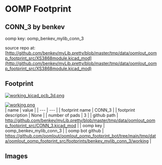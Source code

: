 # OOMP Footprint  
## CONN_3  by benkev  
  
oomp key: oomp_benkev_mylib_conn_3  
  
source repo at: [http://github.com/benkev/myLib.pretty/blob/master/tmp/data/oomlout_oomp_footprint_src/XS3868module.kicad_mod](http://github.com/benkev/myLib.pretty/blob/master/tmp/data/oomlout_oomp_footprint_src/XS3868module.kicad_mod)  
## Footprint  
  
[![working_kicad_pcb_3d.png](working_kicad_pcb_3d_600.png)](working_kicad_pcb_3d.png)  
  
[![working.png](working_600.png)](working.png)  
| name | value | 
| --- | --- | 
| footprint name | CONN_3 | 
| footprint description | None | 
| number of pads | 3 | 
| github path | http://github.com/benkev/myLib.pretty/blob/master/tmp/data/oomlout_oomp_footprint_src/CONN_3.kicad_mod | 
| oomp key | oomp_benkev_mylib_conn_3 | 
| oomp bot github | https://github.com/oomlout/oomlout_oomp_footprint_bot/tree/main/tmp/data/oomlout_oomp_footprint_src/footprints/benkev_mylib_conn_3/working | 
## Images  
